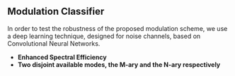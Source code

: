 ## Modulation Classifier

In order to test the robustness of the proposed modulation scheme, we use a deep learning technique, designed for noise channels, based on Convolutional Neural Networks.

* **Enhanced Spectral Efficiency**
* **Two disjoint available modes, the M-ary and the N-ary respectively**
